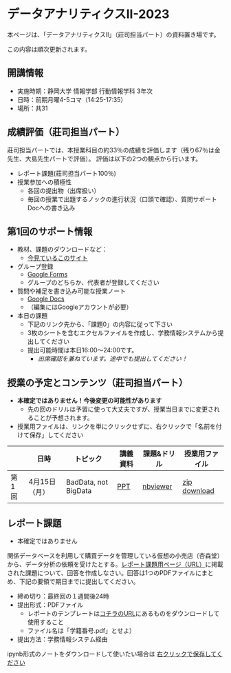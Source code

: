 # データアナリティクスII-2023
本ページは、「データアナリティクスII」（莊司担当パート）の資料置き場です。

この内容は順次更新されます。


## 開講情報
* 実施時期：静岡大学 情報学部 行動情報学科 3年次
* 日時：前期月曜4-5コマ（14:25-17:35）
* 場所：共31

## 成績評価（莊司担当パート）
莊司担当パートでは、本授業科目の約33％の成績を評価します（残り67％は金先生、大島先生パートで評価）。
評価は以下の2つの観点から行います。
* レポート課題(莊司担当パート100％)
* 授業参加への積極性
	* 各回の提出物（出席扱い）
	* 毎回の授業で出題するノックの進行状況（口頭で確認）、質問サポートDocへの書き込み


## 第1回のサポート情報
* 教材、課題のダウンロードなど：
  * [今見ているこのサイト](https://shoji-lab.jp/ds2024.html)
* グループ登録
  * [Google Forms](https://forms.gle/MHVVHXQ4jEHif8Mm8)
  * グループのどちらか、代表者が登録してください
* 質問や補足を書き込み可能な授業ノート
  * [Google Docs](https://docs.google.com/document/d/1queZ1HAJuPnGsRLk-FznuuHPRp2eHFEZwzbzEn8t2tU/edit?usp=sharing)
  * （編集にはGoogleアカウントが必要）
* 本日の課題
  * 下記のリンク先から、「課題0」の内容に従って下さい
  * 3枚のシートを含むエクセルファイルを作成し、学務情報システムから提出してください
  * 提出可能時間は本日16:00～24:00です。
    * *出席確認を兼ねています。途中でも提出してください！*

## 授業の予定とコンテンツ（莊司担当パート）
* **本確定ではありません！今後変更の可能性があります**
  * 先の回のドリルは予習に使って大丈夫ですが、授業当日までに変更されることが予想されます。
* 授業用ファイルは、リンクを単にクリックせずに、右クリックで「名前を付けて保存」してください


| |  日時  | トピック | 講義資料 | 課題&ドリル | 授業用ファイル |
| ---- | ---- | ---- | ---- | ---- | ---- |
| 第1回 | 4月15日（月） | BadData, not BigData | [PPT](https://www.dropbox.com/scl/fi/661qahtw8104huixwtegx/II-1.pptx?rlkey=jmxsjxcngauxukid07qvm1pdk&dl=0) | [nbviewer](https://nbviewer.org/github/shoji360/data-analytics-2024/blob/main/notebook/day-01.ipynb) |[zip download](https://shoji-lab.jp/day1-dataset.zip)|

## レポート課題
* 本確定ではありません

関係データベースを利用して購買データを管理している仮想の小売店（杏森堂）から、データ分析の依頼を受けたとする。[レポート課題用ページ（URL）](https://nbviewer.org/github/shoji360/data-analytics-2022/blob/main/notebook/FianalReport.ipynb)に掲載された課題について、回答を作成しなさい。回答は1つのPDFファイルにまとめ、下記の要領で期日までに提出してください。

* 締め切り：最終回の１週間後24時
* 提出形式：PDFファイル
    * レポートのテンプレートは[コチラのURL](https://shoji-lab.jp/da2_report.docx)にあるものをダウンロードして使用すること
    * ファイル名は「学籍番号.pdf」とせよ）
* 提出方法：学務情報システム経由

ipynb形式のノートをダウンロードして使いたい場合は
[右クリックで保存してください](https://shoji-lab.jp/Report.ipynb "download")




<!-- ### 課題0（Day 1より）
杏森堂では、顧客台帳をExcelフォーマットを使って管理している。売上は順調であり、Excelのデータがかなりのボリュームになっているため、データ分析を行うことで色々な知見が期待できる。

杏森堂からデータ分析の依頼を受けたとしよう。[こちらのOneDrive（要Office365アカウント）](https://scii-my.sharepoint.com/:f:/g/personal/yusuke_yamamoto_cii_shizuoka_ac_jp/Egffkcr-VBRDrMpGG-4uc1UB2jv9B7Uh9omCkUmc-RUigA?e=2fgjQh)には、杏森堂の売上に関する以下の4つのファイルが格納されている：
* 購買記録に関するデータ（2019年1月〜2019年7月の売上履歴）
    * uriage_1.csv
    * uriage_2.csv
* 顧客台帳データ（手入力で店舗が管理している顧客台帳）
    * kokyaku_daicho_1.csv
    * kokyaku_daicho_2.csv

2つのファイルを用いて、以下に関する表を作成せよ：
1. 縦方向にある年のある月、横方向に商品を並べた、商品ごとの年月別売上情報
2. 縦方向にある年のある月、横方向に地域（市）を並べた、各市ごとの年月別売上情報
3. 集計期間中（2019年1月〜2019年7月）に杏森堂で購買行動をしていない顧客のリスト -->


<!-- ### 課題1（Day 2より）
杏森堂から提供された購買履歴が格納されたデータベースを用いて、これまでに何名の顧客が何回（何日）ショッピングを行ったのかを分析したい。

レシート明細テーブル（`receipt`）を用いて顧客の購買頻度を分析し、以下の項目について分析結果を表示するSQL文を書き、実行結果とともに示しなさい：
* 購買頻度（これまでに店舗を利用した日数）
* 購買頻度に対応する顧客の数
* 該当する購買頻度以下の顧客数の累積値

ただし、顧客ID（`customer_id`）が"Z"から始まるのものは非会員を表すため、除外して分析すること。

※ 以下は、SQL実行結果のイメージである：

| 購買頻度（日数） | 購買頻度に対応する顧客の数 | 顧客数累積値 |
| ---- | ---- | ---- |
| 1 | 2761 | 2761 |
| 2 | 1499 | 4260 |
| 3 | 881 | 5141 |
| ... | ... | ... |


### 課題2（Day 3より）
課題2-1、課題2-2のいずれかを選択し、結果を得るためのSQL文を書き、実行結果とともに示しなさい。

#### 課題2-1: 月別売上の対昨年比
レシート明細テーブル（`receipt`）には2017年1月から2019年10月の間の購買情報が記録されている。2017年から2019年までの期間の売上を把握するために、1ヶ月ごとに以下の情報を集約表示せよ：
* 年月（`year_month`）
* 購買回数（`purchase_freq`）
* 購買1回あたりの平均購入額（`avg_amount_per_purchase`）
* 月間売上高（`total_amount`）
* 当該月の前年売上高（`total_amount_last_year`）
* 売上の対前年比（`ratio`）

※ 以下は、SQL実行結果のイメージである：

| year_month | purchase_freq | avg_amount_per_purchase | total_amount | total_amount_last_year | ratio |
| ---- | ---- | ---- | ---- | ---- | ---- |
| 2017-01 | 1405 | 902056 | 642 | NULL | NULL  |
| 2017-02 | 1219 | 764413 | 627 | NULL | NULL  |
| ... | ... | ... | ... | ... | ... |
| 2017-12 | 1467 | 939654 | 640 | NULL | NULL  |
| 2018-01 | 1473 | 944509 | 641 | 902056 | 1.05 |
| 2018-02 | 1387 | 864128 | 623 | 764413 | 1.13 |
| ... | ... | ... | ... | ... | ... |
| 2019-10 | 1750 | 1143062 | 653 | 1069939 | 1.07 |

#### 課題2-2: ABC分析
ABC分析は販売戦略を考えるために、売上によって商品をランク付けする手法である。
一般に、ABC分析では売上総額の
* 上位0〜70％の商品をAランク
* 上位70〜90％の商品をBランク
* 上位90〜100%の商品をCランク

とするランク付けを行う。

商品カテゴリ「菓子（`category_major_cd = 08`）」に属する商品について、小区分（`category_small_name`）ごとに売上を集計し、菓子カテゴリの売上総額に占める割合（構成比）を計算せよ。
また、売上がN位の小区分の行には売上額上位N位までの構成比累計、および構成比累計に基づくABC分析のランク付け結果も表示せよ。

※ 以下は、SQL実行結果のイメージである：

| カテゴリ名 | 売上 | 構成比 | 累積構成比 | ランク |
| ---- | ---- | ---- | ---- | ---- |
| 煎餅 | 194211 | 0.1306 | 0.1306 | A |
| 菓子詰め合わせ | 129580 | 0.0871 | 0.2178 | A |
| ナッツ類 | 129020 | 0.0867 | 0.3046 | A |
| ... | ... | ... | ... | ... |
| キャンディー | 46177 | 0.0310 | 0.7208 | B |
| ... | ... | ... | ... | ... |
| その他珍味 | 24086 | 0.0162 | 0.9073 | C |
| ... | ... | ... | ... | ... |


### 課題3（Day 4より）
#### 課題3-1
顧客ごとに購買頻度（購買回数）を求め、購買頻度の分布を説明するためのグラフを作成せよ。また、グラフから読み取れることを文章で記述せよ。ただし、顧客ID（`customer_id`）が"Z"から始まるのものは非会員を表すため、除外して分析すること。

なおレポートには、顧客ごとに購買頻度（購買回数）を求めるためのSQL文も付しておくこと（SQL文の実行結果は掲載する必要なし）。

#### 課題3-2
都道府県別に年月別の売上総額を求め、その売上総額の変化を比較するためのグラフを作成せよ。また、グラフから読み取れることを文章で記述せよ。

なおレポートには、都道府県別の年月別売上総額を求めるためのSQL文も付しておくこと（SQL文の実行結果は掲載する必要なし）。

#### 課題3-3
顧客一人あたりの売上総額の分布を、千葉県の店舗ごとに比較するためのグラフを作成せよ。また、グラフから読み取れることを文章で記述せよ。ただし、顧客ID（`customer_id`）が"Z"から始まるのものは非会員を表すため、除外して分析すること。

なおレポートには、店舗ごとにその店舗を利用した各顧客の売上総額を集計するSQL文も付しておくこと（SQL文の実行結果は掲載する必要なし）。


#### 課題3-4
千葉県にある店舗間で顧客が購入する菓子の傾向が異なるかどうかを分析したい。千葉県にある店舗と菓子の中カテゴリ（cateogory_medium_cd）ごとに菓子の購入量（個数）を集計し、購入された菓子の中カテゴリの内訳を店舗間で比較するためのグラフを作成せよ。また、グラフから読み取れることを文章で記述せよ。

なおレポートには、購入量を集計するためのSQL文も付しておくこと（SQL文の実行結果は掲載する必要なし）。


### 課題4
データアナリティクスIIの莊司担当パートについて、良かった点および改善すべき点を記しなさい。 -->